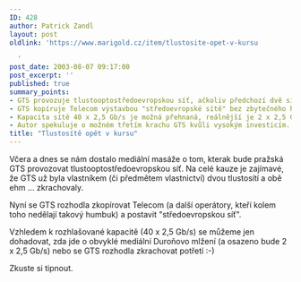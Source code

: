 ```yaml
---
ID: 428
author: Patrick Zandl
layout: post
oldlink: 'https://www.marigold.cz/item/tlustosite-opet-v-kursu

  '
post_date: 2003-08-07 09:17:00
post_excerpt: ''
published: true
summary_points:
- GTS provozuje tlustooptostředoevropskou síť, ačkoliv předchozí dvě sítě zkrachovaly.
- GTS kopíruje Telecom výstavbou "středoevropské sítě" bez zbytečného humbuku.
- Kapacita sítě 40 x 2,5 Gb/s je možná přehnaná, reálnější je 2 x 2,5 Gb/s.
- Autor spekuluje o možném třetím krachu GTS kvůli vysokým investicím.
title: "Tlustosítě opět v kursu"
---
```


<p>
Včera a dnes se nám dostalo mediální masáže o tom, kterak bude pražská GTS provozovat tlustooptostředoevropskou síť. Na celé kauze je zajímavé, že GTS už byla vlastníkem (či předmětem vlastnictví)&#160;dvou tlustosítí a obě ehm ... zkrachovaly. </p>

<p>
Nyní se GTS rozhodla zkopírovat Telecom (a další operátory, kteří kolem toho nedělají takový humbuk) a postavit "středoevropskou síť".</p>

<p>
Vzhledem k rozhlašované kapacitě (40 x 2,5 Gb/s) se můžeme jen dohadovat, zda jde o obvyklé mediální Duroňovo mlžení (a osazeno bude 2 x 2,5 Gb/s) nebo se GTS rozhodla zkrachovat potřetí :-) </p>

<p>
Zkuste si tipnout.</p>
